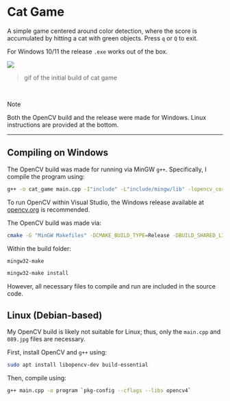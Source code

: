 # Cat Game

A simple game centered around color detection, where the score is accumulated by hitting a cat with green objects. Press `q` or `Q` to exit.

For Windows 10/11 the release `.exe` works out of the box.

<img src="https://github.com/user-attachments/assets/136a5528-c019-4471-8246-b351943d246a" style="max-width:200px; height:auto;"/>

> gif of the initial build of cat game

<br>

> [!NOTE]
> Both the OpenCV build and the release were made for Windows. Linux instructions are provided at the bottom.

---

## Compiling on Windows

The OpenCV build was made for running via MinGW `g++`. Specifically, I compile the program using:

```bash
g++ -o cat_game main.cpp -I"include" -L"include/mingw/lib" -lopencv_core4100 -lopencv_imgproc4100 -lopencv_imgcodecs4100 -lopencv_highgui4100 -lopencv_videoio4100 -mwindows
```

To run OpenCV within Visual Studio, the Windows release available at [opencv.org](https://opencv.org/) is recommended.

The OpenCV build was made via:

```bash
cmake -G "MinGW Makefiles" -DCMAKE_BUILD_TYPE=Release -DBUILD_SHARED_LIBS=ON -DCMAKE_C_COMPILER=gcc -DCMAKE_CXX_COMPILER=g++ -DCMAKE_INSTALL_PREFIX=insert_destination_path -S insert_source_path -B insert_build_path
```

Within the build folder:

```bash
mingw32-make
```

```bash
mingw32-make install
```

However, all necessary files to compile and run are included in the source code.

## Linux (Debian-based)

My OpenCV build is likely not suitable for Linux; thus, only the `main.cpp` and `089.jpg` files are necessary.

First, install OpenCV and `g++` using:

```bash
sudo apt install libopencv-dev build-essential
```

Then, compile using:

```bash
g++ main.cpp -o program `pkg-config --cflags --libs opencv4`
```
